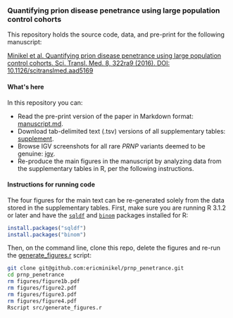 ### Quantifying prion disease penetrance using large population control cohorts

This repository holds the source code, data, and pre-print for the following manuscript:

[Minikel et al. Quantifying prion disease penetrance using large population control cohorts. Sci. Transl. Med. 8, 322ra9 (2016). DOI: 10.1126/scitranslmed.aad5169](http://stm.sciencemag.org/content/8/322/322ra9.full)

#### What's here

In this repository you can:

+ Read the pre-print version of the paper in Markdown format: [manuscript.md](manuscript.md).
+ Download tab-delimited text (.tsv) versions of all supplementary tables: [supplement](/supplement).
+ Browse IGV screenshots for all rare *PRNP* variants deemed to be genuine: [igv](/supplement/igv).
+ Re-produce the main figures in the manuscript by analyzing data from the supplementary tables in R, per the following instructions.  

#### Instructions for running code

The four figures for the main text can be re-generated solely from the data stored in the supplementary tables. First, make sure you are running R 3.1.2 or later and have the [`sqldf`](http://cran.r-project.org/web/packages/sqldf/index.html) and [`binom`](http://cran.r-project.org/web/packages/binom/index.html) packages installed for R:

```r
install.packages("sqldf")
install.packages("binom")
```

Then, on the command line, clone this repo, delete the figures and re-run the [generate_figures.r](/src/generate_figures.r) script:

```bash
git clone git@github.com:ericminikel/prnp_penetrance.git
cd prnp_penetrance
rm figures/figure1b.pdf
rm figures/figure2.pdf
rm figures/figure3.pdf
rm figures/figure4.pdf
Rscript src/generate_figures.r
```


